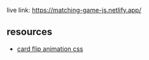 live link: https://matching-game-js.netlify.app/

## resources

- [card flip animation css](https://www.youtube.com/watch?v=QGVXmoZWZuw)

